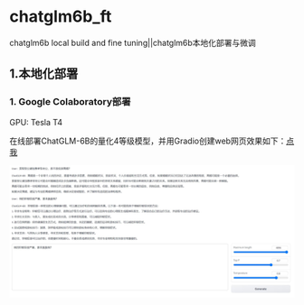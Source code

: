 # chatglm6b_ft

chatglm6b local build and fine tuning||chatglm6b本地化部署与微调

## 1.本地化部署

### 1. Google Colaboratory部署

GPU: Tesla T4

在线部署ChatGLM-6B的量化4等级模型，并用Gradio创建web网页效果如下：[点我](code/ChatGLM-6B_int4_Web_Demo.ipynb)

![chatglm6b_colab_demo](photo/chatglm6b_colab_demo.JPG)
